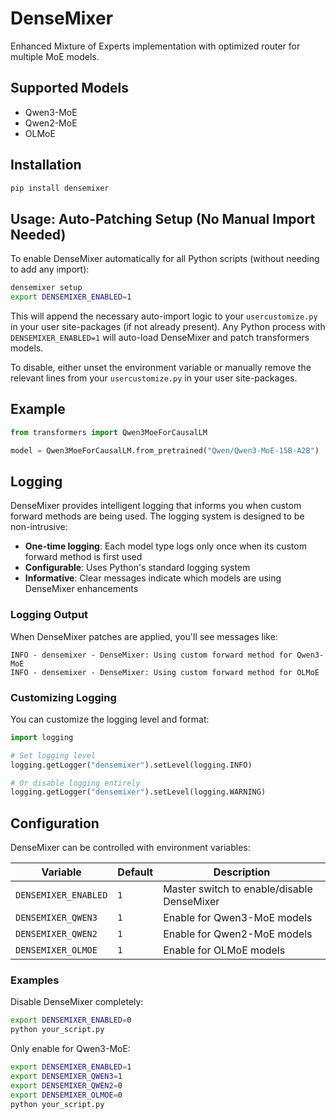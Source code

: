 # DenseMixer

Enhanced Mixture of Experts implementation with optimized router for multiple MoE models.

## Supported Models

- Qwen3-MoE
- Qwen2-MoE
- OLMoE

## Installation

```bash
pip install densemixer
```

## Usage: Auto-Patching Setup (No Manual Import Needed)

To enable DenseMixer automatically for all Python scripts (without needing to add any import):

```bash
densemixer setup
export DENSEMIXER_ENABLED=1
```

This will append the necessary auto-import logic to your `usercustomize.py` in your user site-packages (if not already present). Any Python process with `DENSEMIXER_ENABLED=1` will auto-load DenseMixer and patch transformers models.

To disable, either unset the environment variable or manually remove the relevant lines from your `usercustomize.py` in your user site-packages.

## Example

```python
from transformers import Qwen3MoeForCausalLM

model = Qwen3MoeForCausalLM.from_pretrained("Qwen/Qwen3-MoE-15B-A2B")
```

## Logging

DenseMixer provides intelligent logging that informs you when custom forward methods are being used. The logging system is designed to be non-intrusive:

- **One-time logging**: Each model type logs only once when its custom forward method is first used
- **Configurable**: Uses Python's standard logging system
- **Informative**: Clear messages indicate which models are using DenseMixer enhancements

### Logging Output

When DenseMixer patches are applied, you'll see messages like:
```
INFO - densemixer - DenseMixer: Using custom forward method for Qwen3-MoE
INFO - densemixer - DenseMixer: Using custom forward method for OLMoE
```

### Customizing Logging

You can customize the logging level and format:

```python
import logging

# Set logging level
logging.getLogger("densemixer").setLevel(logging.INFO)

# Or disable logging entirely
logging.getLogger("densemixer").setLevel(logging.WARNING)
```

## Configuration

DenseMixer can be controlled with environment variables:

| Variable | Default | Description |
|----------|---------|-------------|
| `DENSEMIXER_ENABLED` | `1` | Master switch to enable/disable DenseMixer |
| `DENSEMIXER_QWEN3` | `1` | Enable for Qwen3-MoE models |
| `DENSEMIXER_QWEN2` | `1` | Enable for Qwen2-MoE models |
| `DENSEMIXER_OLMOE` | `1` | Enable for OLMoE models |

### Examples

Disable DenseMixer completely:
```bash
export DENSEMIXER_ENABLED=0
python your_script.py
```

Only enable for Qwen3-MoE:
```bash
export DENSEMIXER_ENABLED=1
export DENSEMIXER_QWEN3=1
export DENSEMIXER_QWEN2=0
export DENSEMIXER_OLMOE=0
python your_script.py
```